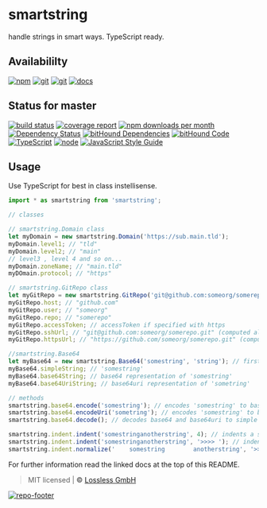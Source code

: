 # smartstring

handle strings in smart ways. TypeScript ready.

## Availabililty

[![npm](https://pushrocks.gitlab.io/assets/repo-button-npm.svg)](https://www.npmjs.com/package/smartstring)
[![git](https://pushrocks.gitlab.io/assets/repo-button-git.svg)](https://GitLab.com/pushrocks/smartstring)
[![git](https://pushrocks.gitlab.io/assets/repo-button-mirror.svg)](https://github.com/pushrocks/smartstring)
[![docs](https://pushrocks.gitlab.io/assets/repo-button-docs.svg)](https://pushrocks.gitlab.io/smartstring/)

## Status for master

[![build status](https://GitLab.com/pushrocks/smartstring/badges/master/build.svg)](https://GitLab.com/pushrocks/smartstring/commits/master)
[![coverage report](https://GitLab.com/pushrocks/smartstring/badges/master/coverage.svg)](https://GitLab.com/pushrocks/smartstring/commits/master)
[![npm downloads per month](https://img.shields.io/npm/dm/smartstring.svg)](https://www.npmjs.com/package/smartstring)
[![Dependency Status](https://david-dm.org/pushrocks/smartstring.svg)](https://david-dm.org/pushrocks/smartstring)
[![bitHound Dependencies](https://www.bithound.io/github/pushrocks/smartstring/badges/dependencies.svg)](https://www.bithound.io/github/pushrocks/smartstring/master/dependencies/npm)
[![bitHound Code](https://www.bithound.io/github/pushrocks/smartstring/badges/code.svg)](https://www.bithound.io/github/pushrocks/smartstring)
[![TypeScript](https://img.shields.io/badge/TypeScript-2.x-blue.svg)](https://nodejs.org/dist/latest-v6.x/docs/api/)
[![node](https://img.shields.io/badge/node->=%206.x.x-blue.svg)](https://nodejs.org/dist/latest-v6.x/docs/api/)
[![JavaScript Style Guide](https://img.shields.io/badge/code%20style-standard-brightgreen.svg)](http://standardjs.com/)

## Usage

Use TypeScript for best in class instellisense.

```javascript
import * as smartstring from 'smartstring';

// classes

// smartstring.Domain class
let myDomain = new smartstring.Domain('https://sub.main.tld');
myDomain.level1; // "tld"
myDomain.level2; // "main"
// level3 , level 4 and so on...
myDomain.zoneName; // "main.tld"
myDOmain.protocol; // "https"

// smartstring.GitRepo class
let myGitRepo = new smartstring.GitRepo('git@github.com:someorg/somerepo.git'); // takes https and git and npm repo URL versions
myGitRepo.host; // "github.com"
myGitRepo.user; // "someorg"
myGitRepo.repo; // "somerepo"
myGitRepo.accessToken; // accessToken if specified with https
myGitRepo.sshUrl; // "git@github.com:someorg/somerepo.git" (computed also from https)
myGitRepo.httpsUrl; // "https://github.com/someorg/somerepo.git" (computed also from ssh)

//smartstring.Base64
let myBase64 = new smartstring.Base64('somestring', 'string'); // first arg is the string, second is string type (can be string, base64, base64uri)
myBase64.simpleString; // 'somestring'
myBase64.base64String; // base64 representation of 'somestring'
myBase64.base64UriString; // base64uri representation of 'sometring'

// methods
smartstring.base64.encode('somestring'); // encodes 'somestring' to base64
smartstring.base64.encodeUri('sometring'); // encodes 'somestring' to base64uri
smartstring.base64.decode(); // decodes base64 and base64uri to simple string respresentation

smartstring.indent.indent('somestringanotherstring', 4); // indents a string by 4
smartstring.indent.indent('somestringanotherstring', '>>>> '); // indents a string with a prefix
smartstring.indent.normalize('    somestring        anotherstring', '>>>> '); // looks for the least amount of indention and removes superflouous space
```

For further information read the linked docs at the top of this README.

> MIT licensed | **&copy;** [Lossless GmbH](https://lossless.gmbh)

[![repo-footer](https://pushrocks.gitlab.io/assets/repo-footer.svg)](https://push.rocks)
